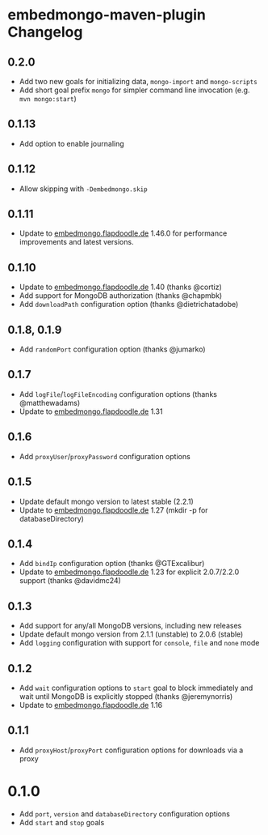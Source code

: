 # embedmongo-maven-plugin Changelog

## 0.2.0

* Add two new goals for initializing data, `mongo-import` and `mongo-scripts`
* Add short goal prefix `mongo` for simpler command line invocation (e.g. `mvn mongo:start`)

## 0.1.13

* Add option to enable journaling

## 0.1.12

* Allow skipping with `-Dembedmongo.skip` 

## 0.1.11

* Update to [embedmongo.flapdoodle.de](https://github.com/flapdoodle-oss/embedmongo.flapdoodle.de) 1.46.0 for performance improvements and latest versions.

## 0.1.10

* Update to [embedmongo.flapdoodle.de](https://github.com/flapdoodle-oss/embedmongo.flapdoodle.de) 1.40 (thanks @cortiz)
* Add support for MongoDB authorization (thanks @chapmbk)
* Add `downloadPath` configuration option (thanks @dietrichatadobe)

## 0.1.8, 0.1.9

* Add `randomPort` configuration option (thanks @jumarko)

## 0.1.7

* Add `logFile`/`logFileEncoding` configuration options (thanks @matthewadams)
* Update to [embedmongo.flapdoodle.de](https://github.com/flapdoodle-oss/embedmongo.flapdoodle.de) 1.31

## 0.1.6

* Add `proxyUser`/`proxyPassword` configuration options

## 0.1.5

* Update default mongo version to latest stable (2.2.1)
* Update to [embedmongo.flapdoodle.de](https://github.com/flapdoodle-oss/embedmongo.flapdoodle.de) 1.27 (mkdir -p for databaseDirectory)

## 0.1.4

* Add `bindIp` configuration option (thanks @GTExcalibur)
* Update to [embedmongo.flapdoodle.de](https://github.com/flapdoodle-oss/embedmongo.flapdoodle.de) 1.23 for explicit 2.0.7/2.2.0 support (thanks @davidmc24)

## 0.1.3

* Add support for any/all MongoDB versions, including new releases
* Update default mongo version from 2.1.1 (unstable) to 2.0.6 (stable)
* Add `logging` configuration with support for `console`, `file` and `none` mode

## 0.1.2

* Add `wait` configuration options to `start` goal to block immediately and wait until MongoDB is explicitly stopped (thanks @jeremynorris)
* Update to [embedmongo.flapdoodle.de](https://github.com/flapdoodle-oss/embedmongo.flapdoodle.de) 1.16

## 0.1.1

* Add `proxyHost`/`proxyPort` configuration options for downloads via a proxy

# 0.1.0

* Add `port`, `version` and `databaseDirectory` configuration options
* Add `start` and `stop` goals
